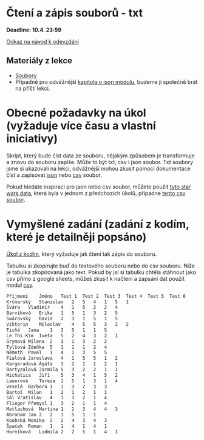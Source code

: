 # Čtení a zápis souborů - txt

**Deadline: 10.4. 23:59**

[Odkaz na návod k odevzdání](https://docs.google.com/presentation/d/1iVXiZC8hUy9Irxxqebdaaz7-uTkuJT16/edit?usp=sharing&ouid=104337294426056946104&rtpof=true&sd=true)

## Materiály z lekce
* [Soubory](https://kodim.cz/czechitas/python-data/zaklady-programovani/soubory)
* Případně pro odvážnější [kapitola o json modulu](https://kodim.cz/czechitas/python-data/zaklady-programovani/slovniky-json/#format-json), budeme ji společně brát na příští lekci.

# Obecné požadavky na úkol (vyžaduje více času a vlastní iniciativy)

Skript, který bude číst data ze souboru, nějakým způsobem je transformuje a znovu do souboru zapíše. Může to být txt, csv i json soubor. Txt soubory jsme si ukazovali na lekci, odvážnější mohou zkusit pomocí dokumentace číst a zapisovat [json](https://docs.python.org/3/library/json.html) nebo [csv](https://docs.python.org/3/library/csv.html) soubor.

Pokud hledáte inspiraci pro json nebo csv soubor, můžete použít [tyto star wars data](star_wars.json), která byla v jednom z předchozích úkolů, případne [tento csv soubor](znamky.csv).

# Vymyšlené zadání (zadání z kodím, které je detailněji popsáno)

[Úkol z kodím](https://kodim.cz/czechitas/python-data/zaklady-programovani/soubory/#exc-preznamkovani), který vyžaduje jak čtení tak zápis do souboru.

Tabulku si zkopírujte buď do textového souboru nebo do csv souboru. Níže je tabulka zkopírovaná jako text. Pokud by jsi si tabulku chtěla stáhnout jako csv přímo z google sheets, můžeš zkusit k načtení a zapsání dat použít modul [csv](https://docs.python.org/3/library/csv.html).

```txt
Příjmení	Jméno	Test 1	Test 2	Test 3	Test 4	Test 5	Test 6
Krčmarský	Stanislav	2	5	4	1	5	1
Švára	Vladimír	4	1	5	2	2	4
Barvíková	Erika	1	5	1	3	2	5
Swárovský	David	2	3	1	5	1	5
Viktorin	Miloslav	4	5	5	3	2	2
Tichá	Jana	1	3	5	1	1	5
Le Thi Kim	Iveta	5	2	4	3	2	1
Grymová	Milena	2	3	1	3	2	2
Tylšová	Zdeňka	5	1	1	1	2	4
Németh	Pavel	1	4	1	3	5	5
Fialová	Jaroslava	4	1	5	5	1	2
Kargeradová	Agáta	3	2	1	1	2	1
Bartyzalová	Jarmila	5	3	2	2	1	1
Michalica	Jiří	5	3	4	1	5	2
Lauerová	Tereza	1	5	1	3	1	4
Veselá	Barbora	3	1	3	2	3	3
Bartoš	Milan	1	2	1	2	1	1
Sál	Vratislav	4	1	3	2	1	4
Flieger	Přemysl	1	3	2	1	1	4
Matlachová	Martina	1	1	3	4	4	3
Abraham	Jan	2	2	1	5	1	1
Koubská	Monika	2	2	4	3	4	3
Špaček	Roman	1	1	4	1	4	1
Horníková	Ludmila	2	2	5	1	4	1
```
